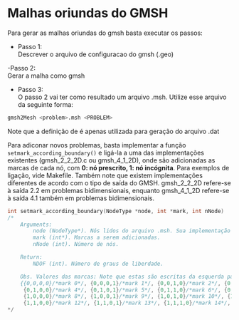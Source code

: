 # Malhas oriundas do GMSH
Para gerar as malhas oriundas do gmsh basta executar os passos:

- Passo 1:\
Descrever o arquivo de configuracao do gmsh (<problem>.geo)

-Passo 2:\
Gerar a malha como gmsh

- Passo 3:\
O passo 2 vai ter como resultado um arquivo <problem>.msh. Utilize esse arquivo da seguinte forma:
```bash
gmsh2Mesh <problem>.msh <PROBLEM>
```

Note que a definição de <PROBLEM> é apenas utilizada para geração do arquivo <problem>_<nNodes>_<nElements>.dat

Para adiconar novos problemas, basta implementar a função `setmark_according_boundary()` e ligá-la a uma das implementações existentes (gmsh_2_2_2D.c ou gmsh_4_1_2D), onde são adicionadas as marcas de cada nó, com **0: nó prescrito, 1: nó incógnita**. Para exemplos de ligação, vide Makefile. Também note que existem implementações diferentes de acordo com o tipo de saída do GMSH. gmsh_2_2_2D refere-se à saída 2.2 em problemas bidimensionais, enquanto gmsh_4_1_2D refere-se à saída 4.1 também em problemas bidimensionais.

```c
int setmark_according_boundary(NodeType *node, int *mark, int nNode)
/*
    Arguments:
        node (NodeType*). Nós lidos do arquivo .msh. Sua implementação é descrita no arquivo gmsh2Mesh.h.
        mark (int*). Marcas a serem adicionadas.
        nNode (int). Número de nós.

    Return:
        NDOF (int). Número de graus de liberdade.

    Obs. Valores das marcas: Note que estas são escritas da esquerda para direita, de acordo com o valor de NDOF.
    {{0,0,0,0}/*mark 0*/, {0,0,0,1}/*mark 1*/, {0,0,1,0}/*mark 2*/, {0,0,1,1}/*mark 3*/,
     {0,1,0,0}/*mark 4*/, {0,1,0,1}/*mark 5*/, {0,1,1,0}/*mark 6*/, {0,1,1,1}, /*mark 7*/
     {1,0,0,0}/*mark 8*/, {1,0,0,1}/*mark 9*/, {1,0,1,0}/*mark 10*/, {1,0,1,1}/*mark 11*/,
     {1,1,0,0}/*mark 12*/, {1,1,0,1}/*mark 13*/, {1,1,1,0}/*mark 14*/, {1,1,1,1}, /*mark 15*/}
*/
```